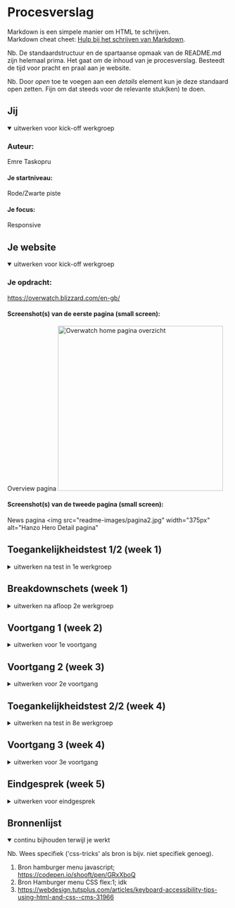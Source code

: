 # Procesverslag
Markdown is een simpele manier om HTML te schrijven.  
Markdown cheat cheet: [Hulp bij het schrijven van Markdown](https://githucom/adam-p/markdown-here/wiki/Markdown-Cheatsheetb.).

Nb. De standaardstructuur en de spartaanse opmaak van de README.md zijn helemaal prima. Het gaat om de inhoud van je procesverslag. Besteedt de tijd voor pracht en praal aan je website.

Nb. Door *open* toe te voegen aan een *details* element kun je deze standaard open zetten. Fijn om dat steeds voor de relevante stuk(ken) te doen.





## Jij

<details open>
  <summary>uitwerken voor kick-off werkgroep</summary>

  ### Auteur:
  Emre Taskopru

  #### Je startniveau:
  Rode/Zwarte piste

  #### Je focus:
  Responsive
 
</details>





## Je website

<details open>
  <summary>uitwerken voor kick-off werkgroep</summary>

  ### Je opdracht:
  https://overwatch.blizzard.com/en-gb/ 

  #### Screenshot(s) van de eerste pagina (small screen): 
  Overview pagina 
  <img src="readme-images/pagina1.jpg" width="375px" alt="Overwatch home pagina overzicht">

  #### Screenshot(s) van de tweede pagina (small screen):
  News pagina 
  <img src="readme-images/pagina2.jpg" width="375px" alt="Hanzo Hero Detail pagina"
  
 
</details>



## Toegankelijkheidstest 1/2 (week 1)

<details>
  <summary>uitwerken na test in 1e werkgroep</summary>

  ### Bevindingen
  Lijst met je bevindingen die in de test naar voren kwamen:

  #### Screenreader
  Hier korte omschrijving (met indien nodig afbeeldingen)

  Hier een omschrijving van hoe het opgelost kan worden (met indien nodig afbeeldingen)


  #### Muis en Toetsenbord 
  Hier korte omschrijving (met indien nodig afbeeldingen)

  Hier een omschrijving van hoe het opgelost kan worden (met indien nodig afbeeldingen)


  #### Motoriek (shocks, elastiekjes)
  Hier korte omschrijving (met indien nodig afbeeldingen)

  Hier een omschrijving van hoe het opgelost kan worden (met indien nodig afbeeldingen)


  #### Visueel (brillen, contrast, kleurenblind, dark/light). 
  Hier korte omschrijving (met indien nodig afbeeldingen)

  Hier een omschrijving van hoe het opgelost kan worden (met indien nodig afbeeldingen)

</details>



## Breakdownschets (week 1)

<details>
  <summary>uitwerken na afloop 2e werkgroep</summary>

  ### de hele pagina: 
  <img src="readme-images/dummy-plaatje.jpg" width="375px" alt="breakdown van de hele pagina">

  ### dynamisch deel (bijv menu): 
  <img src="readme-images/dummy-plaatje.jpg" width="375px" alt="breakdown van een dynamisch deel">

  ### wellicht nog een dynamisch deel (bijv filter): 
  <img src="readme-images/dummy-plaatje.jpg" width="375px" alt="breakdown van nog een dynamisch deel">

</details>





## Voortgang 1 (week 2)

<details>
  <summary>uitwerken voor 1e voortgang</summary>

  ### Stand van zaken
  Voor de eerste voortgang gesprek had ik mijn eerste pagina grotendeels af. Een mobile en desktop navigatie bar gemaakt en ook helemaal reponsive gemaakt. Ik hb alleen moeite gehad met het importeren van de custom font die door de originele site werd gebruikt.


  ### Agenda voor meeting
  Hulp vragen met het importeren van custom font.


  ### Verslag van meeting
  Hulp gevraagd en gekregen met het toevoegen van custom fonts in me website.
  Ik wist dat je het moest toeveogen met @font-face maar wist niet precies hoe je de font
  hoort aan te spreken omdat het veel verschillende varianten had. De student assisstent heeft
  me hierin geholpen door 1 file specifiek aan te spreken en in css hier varianten mee te maken.

  - Font-face custom font toegevoegd
  - 1 font variant gekozen
  - Verschillende font varianten gemaakt met css (italic, bold, etc.)

</details>





## Voortgang 2 (week 3)

<details>
  <summary>uitwerken voor 2e voortgang</summary>

  ### Stand van zaken
  Ik loop al best wel lang vast met het maken van een carousel. Als eerst wou ik dit gaan doen met CSS omdat dat me makkelijk leek. Maar ik had nog niks met javascript gedaan dus ging ik daar eerst desk-research voor doen. Dit bleek een beetje ingewikkeld en onnodig omdat ik libraries moest gebruiken dus heb ik het alsnog met CSS flexbox proberen te doen. Dit duurde 2 tot 3 dagen en was uiteindelijk 10 minuten voor de voortgangsgesprek gelukt.


  ### Agenda voor meeting
  Omdat de carousel die ik 2/3 dagen probeerde te maken net 10 minuten voor de voortgangsgesprek was gelukt had ik niet veel om te vragen. Ik heb vooral hulp gevraagd over bepaalde elementen en of deze semantisch correct zijn.

  ### Verslag van meeting
  Ik had vrijweinig te doen deze voortgangsgesprek omdat ik de carousel net voor de les had gefixt na 2 dagen er aan te werken. Ik heb aantal CSS problemen opgelost.

  - Carousel werkend
  - Font CSS van de originele site na gemaakt
  - overal em veranderd naar rem in de CSS omdat het voor problemen zorgde na het veranderen van de 
    font grootte.
- ...

</details>





## Toegankelijkheidstest 2/2 (week 4)

<details>
  <summary>uitwerken na test in 8e werkgroep</summary>

  ### Bevindingen
  Lijst met je bevindingen die in de test naar voren kwamen (geef ook aan wat er verbeterd is):

  #### Screenreader
  Hier korte omschrijving (met indien nodig afbeeldingen)

  Hier een omschrijving van hoe het opgelost kan worden (met indien nodig afbeeldingen)


  #### Muis en Toetsenbord 
  Hier korte omschrijving (met indien nodig afbeeldingen)

  Hier een omschrijving van hoe het opgelost kan worden (met indien nodig afbeeldingen)


  #### Motoriek (shocks, elastiekjes)
  Hier korte omschrijving (met indien nodig afbeeldingen)

  Hier een omschrijving van hoe het opgelost kan worden (met indien nodig afbeeldingen)


  #### Visueel (brillen, contrast, kleurenblind, dark/light). 
  Hier korte omschrijving (met indien nodig afbeeldingen)

  Hier een omschrijving van hoe het opgelost kan worden (met indien nodig afbeeldingen)

</details>





## Voortgang 3 (week 4)

<details>
  <summary>uitwerken voor 3e voortgang</summary>

  ### Stand van zaken
  Ik heb eerst mijn eigen hamburger menu proberen te maken met eigen javascript. Dit werkte maar de manier waar op ik het had gedaan was het niet mogelijk om transities/animatie toe te voegen aan de hamburger menu. Ik had heel lang gezocht naar de hamburger menu opdracht maar kon dit niet vinden omdat het alleen te zien was op kleine scherm. De docent heeft me geholpen met het vinden van de opdracht en heb ik vervolgens dit op mijn eigen manier toegevoegd aan mijn website.

  ### Agenda voor meeting
  Vragen over responsiveness images die veranderen op groter scherm en semantiek over label in de footer. Vragen over of het nodig is om een tweede media querie te maken voor tussen mobile en desktop.
  


  ### Verslag van meeting
  Vooral zelfstandig werken aan de read.me door terug te kijken in mijn github desktop commits.

  - Bewerkte website screenshots toevoegen aan de read.me
  - Breakdown schets opnieuw maken
  - Docent vragen over responsiveness
  - Docent vragen over label semantiek in de footer

</details>





## Eindgesprek (week 5)

<details>
  <summary>uitwerken voor eindgesprek</summary>

  ### Je uitkomst - karakteristiek screenshots:
  <img src="readme-images/dummy-plaatje.jpg" width="375px" alt="uitomst opdracht 1">


  ### Dit ging goed/Heb ik geleerd: 
  Korte omschrijving met plaatjes

  <img src="readme-images/dummy-plaatje.jpg" width="375px" alt="top">


  ### Dit was lastig/Is niet gelukt:
  Korte omschrijving met plaatjes

  <img src="readme-images/dummy-plaatje.jpg" width="375px" alt="bummer">
</details>





## Bronnenlijst

<details open>
  <summary>continu bijhouden terwijl je werkt</summary>

  Nb. Wees specifiek ('css-tricks' als bron is bijv. niet specifiek genoeg).

  1. Bron hamburger menu javascript; https://codepen.io/shooft/pen/GRxXboQ 
  2. Bron Hamburger menu CSS flex:1; idk
  3. https://webdesign.tutsplus.com/articles/keyboard-accessibility-tips-using-html-and-css--cms-31966

</details>
